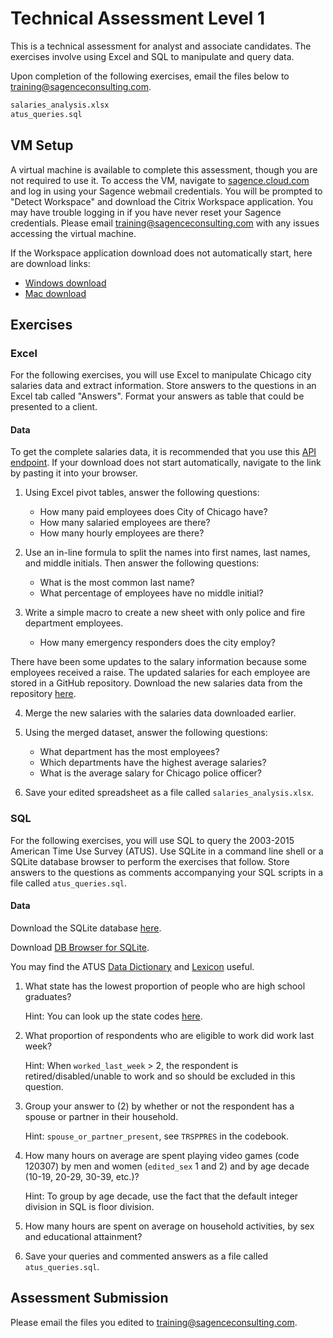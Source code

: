 # Technical Assessment Level 1
This is a technical assessment for analyst and associate candidates.
The exercises involve using Excel and SQL to manipulate and query data.

Upon completion of the following exercises, email the files below to [training@sagenceconsulting.com](mailto:training@sagenceconsulting.com).
```bash
salaries_analysis.xlsx
atus_queries.sql
```

## VM Setup
A virtual machine is available to complete this assessment, though you are not required to use it. To access the VM, navigate to [sagence.cloud.com](sagence.cloud.com) and log in using your Sagence webmail credentials. You will be prompted to "Detect Workspace" and download the Citrix Workspace application. You may have trouble logging in if you have never reset your Sagence credentials. Please email [training@sagenceconsulting.com](mailto:training@sagenceconsulting.com) with any issues accessing the virtual machine.

If the Workspace application download does not automatically start, here are download links:
   * [Windows download](https://www.citrix.com/downloads/workspace-app/windows/workspace-app-for-windows-latest.html)
   * [Mac download](https://www.citrix.com/downloads/workspace-app/mac/workspace-app-for-mac-latest.html)

## Exercises

### Excel
For the following exercises, you will use Excel to manipulate Chicago city salaries data and extract information. Store answers to the questions in an Excel tab called "Answers". Format your answers as table that could be presented to a client.

#### Data
To get the complete salaries data, it is recommended that you use this [API endpoint](https://data.cityofchicago.org/api/views/xzkq-xp2w/rows.csv). If your download does not start automatically, navigate to the link by pasting it into your browser.

1. Using Excel pivot tables, answer the following questions:
    * How many paid employees does City of Chicago have?
    * How many salaried employees are there?
    * How many hourly employees are there?

2. Use an in-line formula to split the names into first names, last names, and middle initials. Then answer the following questions:
    * What is the most common last name?
    * What percentage of employees have no middle initial?

3. Write a simple macro to create a new sheet with only police and fire department employees.
    * How many emergency responders does the city employ?

There have been some updates to the salary information because some employees received a raise. The updated salaries for each employee are stored in a GitHub repository. Download the new salaries data from the repository [here](https://github.com/sagencetraining/assessment_level_one).

4. Merge the new salaries with the salaries data downloaded earlier.

5. Using the merged dataset, answer the following questions:
    * What department has the most employees?
    * Which departments have the highest average salaries?
    * What is the average salary for Chicago police officer?

6. Save your edited spreadsheet as a file called `salaries_analysis.xlsx`.

### SQL
For the following exercises, you will use SQL to query the 2003-2015 American Time Use Survey (ATUS). Use SQLite in a command line shell or a SQLite database browser to perform the exercises that follow. Store answers to the questions as comments accompanying your SQL scripts in a file called `atus_queries.sql`.

#### Data
Download the SQLite database [here](https://sagence.egnyte.com/dl/CF2KyiTbhw). 

Download [DB Browser for SQLite](https://sqlitebrowser.org/dl/).

You may find the ATUS [Data Dictionary](https://www.bls.gov/tus/atuscpscodebk16.pdf) and [Lexicon](https://www.bls.gov/tus/lexiconwex2016.pdf) useful.

1. What state has the lowest proportion of people who are high school graduates?

    Hint: You can look up the state codes [here](https://www.census.gov/geo/reference/ansi_statetables.html).

2. What proportion of respondents who are eligible to work did work last week?

    Hint: When `worked_last_week` > 2, the respondent is retired/disabled/unable to work and so should be excluded in this question.

3. Group your answer to (2) by whether or not the respondent has a spouse or partner in their household.

    Hint: `spouse_or_partner_present`, see `TRSPPRES` in the codebook.

4. How many hours on average are spent playing video games (code 120307) by men and women (`edited_sex` 1 and 2) and by age decade (10-19, 20-29, 30-39, etc.)?

    Hint: To group by age decade, use the fact that the default integer division in SQL is floor division.

5. How many hours are spent on average on household activities, by sex and educational attainment?

6. Save your queries and commented answers as a file called `atus_queries.sql`.

## Assessment Submission

Please email the files you edited to [training@sagenceconsulting.com](mailto:training@sagenceconsulting.com).
